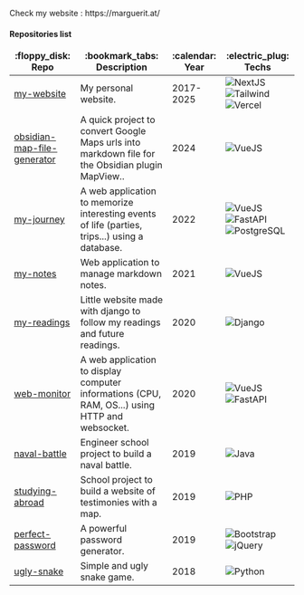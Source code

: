 <p>
  Check my website : https://marguerit.at/
</p>


#### Repositories list

<table>
  <thead align="center">
    <tr border: none;>
      <td><b>:floppy_disk: Repo</b></td>
      <td><b>:bookmark_tabs: Description</b></td>
      <td><b>:calendar: Year</b></td>
      <td><b>:electric_plug: Techs</b></td>
    </tr>
  </thead>
  <tbody>
    <tr>
      <td><a href="https://github.com/Gyskard/my-website">my-website</a></td>
      <td>My personal website.</td>
      <td>2017-2025</td>
      <td>
        <img alt="NextJS" src="https://img.shields.io/badge/-Next.js-000000?style=flat-square&logo=Next.js&logoColor=white" />
        <img alt="Tailwind" src="https://img.shields.io/badge/-Tailwind-06B6D4?style=flat-square&logo=Tailwindcss&logoColor=white" /> 
        <img alt="Vercel" src="https://img.shields.io/badge/-Vercel-000000?style=flat-square&logo=Vercel&logoColor=white" />
      </td>
    </tr>
    <tr>
      <td><a href="https://github.com/Gyskard/obsidian-map-file-generator">obsidian-map-file-generator</a></td>
      <td>A quick project to convert Google Maps urls into markdown file for the Obsidian plugin MapView..</td>
      <td>2024</td>
      <td>
        <img alt="VueJS" src="https://img.shields.io/badge/-Vue.js-43853d?style=flat-square&logo=Vue.js&logoColor=white" />
      </td>
    </tr>
    <tr>
      <td><a href="https://github.com/Gyskard/my-journey">my-journey</a></td>
      <td>A web application to memorize interesting events of life (parties, trips...) using a database.</td>
      <td>2022</td>
      <td>
        <img alt="VueJS" src="https://img.shields.io/badge/-Vue.js-43853d?style=flat-square&logo=Vue.js&logoColor=white" />
        <img alt="FastAPI" src="https://img.shields.io/badge/FastAPI-05998B?style=flat-square" />
        <img alt="PostgreSQL" src="https://img.shields.io/badge/PostgreSQL-316192?style=flat-square&logo=postgresql&logoColor=white" />
      </td>
    </tr>
    <tr>
      <td><a href="https://github.com/Gyskard/my-noteds">my-notes</a></td>
      <td>Web application to manage markdown notes.</td>
      <td>2021</td>
      <td>
        <img alt="VueJS" src="https://img.shields.io/badge/-Vue.js-43853d?style=flat-square&logo=Vue.js&logoColor=white" />
      </td>
    </tr>
    <tr>
      <td><a href="https://github.com/Gyskard/my-readings">my-readings</a></td>
      <td>Little website made with django to follow my readings and future readings.</td>
      <td>2020</td>
      <td>
        <img alt="Django" src="https://img.shields.io/badge/-Django-0C4B33?style=flat-square&logo=Django&logoColor=white" />
      </td>
    </tr>
    <tr>
      <td><a href="https://github.com/Gyskard/web-monitor">web-monitor</a></td>
      <td>A web application to display computer informations (CPU, RAM, OS...) using HTTP and websocket.</td>
      <td>2020</td>
      <td>
        <img alt="VueJS" src="https://img.shields.io/badge/-Vue.js-43853d?style=flat-square&logo=Vue.js&logoColor=white" />
        <img alt="FastAPI" src="https://img.shields.io/badge/FastAPI-05998B?style=flat-square" />
      </td>
    </tr>
    <tr>
      <td><a href="https://github.com/Gyskard/naval-battle">naval-battle</a></td>
      <td>Engineer school project to build a naval battle.</td>
      <td>2019</td>
      <td>
        <img alt="Java" src="https://img.shields.io/badge/-Java-D83E35?style=flat-square&logo=buymeacoffee&logoColor=white" />
      </td>
    </tr>
    <tr>
      <td><a href="https://github.com/Gyskard/studying-abroad">studying-abroad</a></td>
      <td>School project to build a website of testimonies with a map.</td>
      <td>2019</td>
      <td>
        <img alt="PHP" src="https://img.shields.io/badge/-PHP-777BB4?style=flat-square&logo=PHP&logoColor=white" />
      </td>
    </tr>
    <tr>
      <td><a href="https://github.com/Gyskard/perfect-password">perfect-password</a></td>
      <td>A powerful password generator.</td>
      <td>2019</td>
      <td>
        <img alt="Bootstrap" src="https://img.shields.io/badge/-Bootstrap-7952B3?style=flat-square&logo=Bootstrap&logoColor=white" />
        <img alt="jQuery" src="https://img.shields.io/badge/-jQuery-106AB0?style=flat-square&logo=jQuery&logoColor=white" /> 
      </td>
    </tr>
    </tr>
    <tr>
      <td><a href="https://github.com/Gyskard/ugly-snake">ugly-snake</a></td>
      <td>Simple and ugly snake game.</td>
      <td>2018</td>
      <td>
        <img alt="Python" src="https://img.shields.io/badge/-Python-3673A6?style=flat-square&logo=Python&logoColor=white" /> 
      </td>
    </tr>
  </tbody>
</table>
